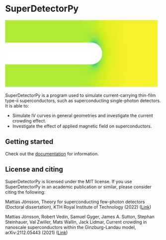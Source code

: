 # SuperDetectorPy

![](example.webp)

SuperDetectorPy is a program used to simulate current-carrying thin-film type-ii
superconductors, such as superconducting single-photon detectors. It is able to:

- Simulate IV curves in general geometries and investigate the 
current crowding effect.
- Investigate the effect of applied magnetic field on superconductors.

## Getting started

Check out the [documentation](https://super-detector-py.readthedocs.io) for 
information.

## License and citing

SuperDetectorPy is licensed under the MIT license. If you use SuperDetectorPy in
an academic publication or similar, please consider citing the following:

Mattias Jönsson, Theory for superconducting few-photon detectors 
(Doctoral dissertation), KTH Royal Institute of Technology (2022) 
([Link](http://urn.kb.se/resolve?urn=urn:nbn:se:kth:diva-312132))

Mattias Jönsson, Robert Vedin, Samuel Gyger, James A. Sutton, 
Stephan Steinhauer, Val Zwiller, Mats Wallin, Jack Lidmar, Current crowding in 
nanoscale superconductors within the Ginzburg-Landau model, arXiv:2112.05443 
(2021) ([Link](https://doi.org/10.48550/arXiv.2112.05443))
